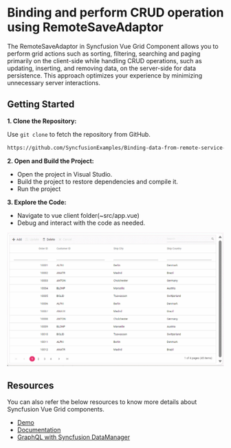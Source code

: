 # Binding and perform CRUD operation using RemoteSaveAdaptor

The RemoteSaveAdaptor in Syncfusion Vue Grid Component allows you to perform grid actions such as sorting, filtering, searching and paging primarily on the client-side while handling CRUD operations, such as updating, inserting, and removing data, on the server-side for data persistence. This approach optimizes your experience by minimizing unnecessary server interactions.

## Getting Started

**1. Clone the Repository:**

Use `git clone` to fetch the repository from GitHub.

```bash
https://github.com/SyncfusionExamples/Binding-data-from-remote-service-to-vue-data-grid.git 
```

**2. Open and Build the Project:**

* Open the project in Visual Studio.
* Build the project to restore dependencies and compile it.
* Run the project

**3. Explore the Code:**

* Navigate to vue client folder(~src/app.vue)
* Debug and interact with the code as needed.

![Adaptors](../assets/images/adaptor-crud-operation.gif)

## Resources

You can also refer the below resources to know more details about Syncfusion Vue Grid components.

* [Demo](https://ej2.syncfusion.com/vue/demos/#/tailwind/grid/over-view)
* [Documentation](https://ej2.syncfusion.com/vue/documentation/grid/getting-started)
* [GraphQL with Syncfusion DataManager](https://ej2.syncfusion.com/vue/documentation/grid/connecting-to-adaptors/remote-save-adaptor)